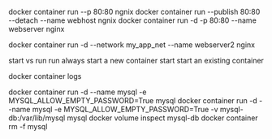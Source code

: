 docker container run --p 80:80 ngnix
docker container run --publish  80:80 --detach --name webhost ngnix
docker container run -d -p 80:80 --name webserver nginx

docker container run -d --network my_app_net --name webserver2 nginx

start vs run
run always start a new container
start start an existing container 

docker container logs <container-name>

docker container run -d --name mysql -e MYSQL_ALLOW_EMPTY_PASSWORD=True mysql
docker container run -d --name mysql -e MYSQL_ALLOW_EMPTY_PASSWORD=True -v mysql-db:/var/lib/mysql mysql
docker volume inspect mysql-db
docker container rm -f mysql

